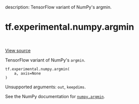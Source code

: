 description: TensorFlow variant of NumPy's argmin.

<div itemscope itemtype="http://developers.google.com/ReferenceObject">
<meta itemprop="name" content="tf.experimental.numpy.argmin" />
<meta itemprop="path" content="Stable" />
</div>

# tf.experimental.numpy.argmin

<!-- Insert buttons and diff -->

<table class="tfo-notebook-buttons tfo-api nocontent" align="left">

</table>

<a target="_blank" class="external" href="/code/stable/tensorflow/python/ops/numpy_ops/np_math_ops.py">View source</a>



TensorFlow variant of NumPy's `argmin`.


<pre class="devsite-click-to-copy prettyprint lang-py tfo-signature-link">
<code>tf.experimental.numpy.argmin(
    a, axis=None
)
</code></pre>



<!-- Placeholder for "Used in" -->

Unsupported arguments: `out`, `keepdims`.

See the NumPy documentation for [`numpy.argmin`](https://numpy.org/doc/stable/reference/generated/numpy.argmin.html).